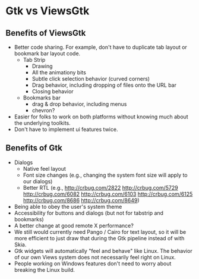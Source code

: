 # Gtk vs ViewsGtk

## Benefits of ViewsGtk

*   Better code sharing. For example, don't have to duplicate tab layout or
    bookmark bar layout code.
    *   Tab Strip
        *   Drawing
        *   All the animationy bits
        *   Subtle click selection behavior (curved corners)
        *   Drag behavior, including dropping of files onto the URL bar
        *   Closing behavior
    *   Bookmarks bar
        *   drag & drop behavior, including menus
        *   chevron?
*   Easier for folks to work on both platforms without knowing much about the
    underlying toolkits.
*   Don't have to implement ui features twice.

## Benefits of Gtk

*   Dialogs
    *   Native feel layout
    *   Font size changes (e.g., changing the system font size will apply to our
        dialogs)
    *   Better RTL (e.g., http://crbug.com/2822 http://crbug.com/5729
        http://crbug.com/6082 http://crbug.com/6103 http://crbug.com/6125
        http://crbug.com/8686 http://crbug.com/8649)
*   Being able to obey the user's system theme
*   Accessibility for buttons and dialogs (but not for tabstrip and bookmarks)
*   A better change at good remote X performance?
*   We still would currently need Pango / Cairo for text layout, so it will be
    more efficient to just draw that during the Gtk pipeline instead of with
    Skia.
*   Gtk widgets will automatically "feel and behave" like Linux. The behavior of
    our own Views system does not necessarily feel right on Linux.
*   People working on Windows features don't need to worry about breaking the
    Linux build.
